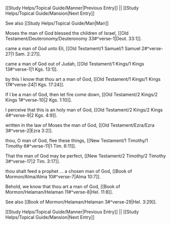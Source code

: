 [[Study Helps/Topical Guide/Manner|Previous Entry]]  ||  [[Study Helps/Topical Guide/Mansion|Next Entry]]

 See also [[Study Helps/Topical Guide/Man|Man]]

 Moses the man of God blessed the children of Israel, [[Old Testament/Deuteronomy/Deuteronomy 33#^verse-1|Deut. 33:1]].

 came a man of God unto Eli, [[Old Testament/1 Samuel/1 Samuel 2#^verse-27|1 Sam. 2:27]].

 came a man of God out of Judah, [[Old Testament/1 Kings/1 Kings 13#^verse-1|1 Kgs. 13:1]].

 by this I know that thou art a man of God, [[Old Testament/1 Kings/1 Kings 17#^verse-24|1 Kgs. 17:24]].

 If I be a man of God, then let fire come down, [[Old Testament/2 Kings/2 Kings 1#^verse-10|2 Kgs. 1:10]].

 I perceive that this is an holy man of God, [[Old Testament/2 Kings/2 Kings 4#^verse-9|2 Kgs. 4:9]].

 written in the law of Moses the man of God, [[Old Testament/Ezra/Ezra 3#^verse-2|Ezra 3:2]].

 thou, O man of God, flee these things, [[New Testament/1 Timothy/1 Timothy 6#^verse-11|1 Tim. 6:11]].

 That the man of God may be perfect, [[New Testament/2 Timothy/2 Timothy 3#^verse-17|2 Tim. 3:17]].

 thou shalt feed a prophet ... a chosen man of God, [[Book of Mormon/Alma/Alma 10#^verse-7|Alma 10:7]].

 Behold, we know that thou art a man of God, [[Book of Mormon/Helaman/Helaman 11#^verse-8|Hel. 11:8]].

 See also [[Book of Mormon/Helaman/Helaman 3#^verse-29|Hel. 3:29]].

[[Study Helps/Topical Guide/Manner|Previous Entry]]  ||  [[Study Helps/Topical Guide/Mansion|Next Entry]]